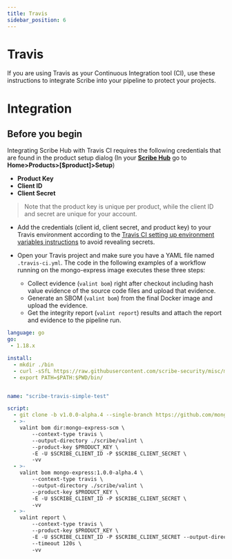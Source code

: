 ```yaml
---
title: Travis
sidebar_position: 6
---
```


# Travis
If you are using Travis as your Continuous Integration tool (CI), use these instructions to integrate Scribe into your pipeline to protect your projects. 

# Integration
## Before you begin
Integrating Scribe Hub with Travis CI requires the following credentials that are found in the product setup dialog (In your **[Scribe Hub](https://prod.hub.scribesecurity.com/ "Scribe Hub Link")** go to **Home>Products>[$product]>Setup**)

* **Product Key**
* **Client ID**
* **Client Secret**

>Note that the product key is unique per product, while the client ID and secret are unique for your account.

* Add the credentials (client id, client secret, and product key) to your Travis environment according to the [Travis CI setting up environment variables instructions](https://docs.travis-ci.com/user/environment-variables/ "Travis CI - setting up environment variables") to avoid revealing secrets.

* Open your Travis project and make sure you have a YAML file named `.travis-ci.yml`.
The code in the following examples of a workflow running on the mongo-express image executes these three steps:
  * Collect evidence (`valint bom`) right after checkout including hash value evidence of the source code files and upload that evidence.
  * Generate an SBOM (`valint bom`) from the final Docker image and upload the evidence.
  * Get the integrity report (`valint report`) results and attach the report and evidence to the pipeline run.  

```yaml
language: go
go:
 - 1.18.x

install:
  - mkdir ./bin
  - curl -sSfL https://raw.githubusercontent.com/scribe-security/misc/master/install.sh | sh -s -- -b $PWD/bin
  - export PATH=$PATH:$PWD/bin/


name: "scribe-travis-simple-test"

script:
  - git clone -b v1.0.0-alpha.4 --single-branch https://github.com/mongo-express/mongo-express.git mongo-express-scm
  - >-
    valint bom dir:mongo-express-scm \
        --context-type travis \
        --output-directory ./scribe/valint \
        --product-key $PRODUCT_KEY \
        -E -U $SCRIBE_CLIENT_ID -P $SCRIBE_CLIENT_SECRET \
        -vv
  - >-
    valint bom mongo-express:1.0.0-alpha.4 \
        --context-type travis \
        --output-directory ./scribe/valint \
        --product-key $PRODUCT_KEY \
        -E -U $SCRIBE_CLIENT_ID -P $SCRIBE_CLIENT_SECRET \
        -vv
  - >-
    valint report \
        --context-type travis \
        --product-key $PRODUCT_KEY \
        -E -U $SCRIBE_CLIENT_ID -P $SCRIBE_CLIENT_SECRET --output-directory scribe/valint \
        --timeout 120s \
        -vv
```
